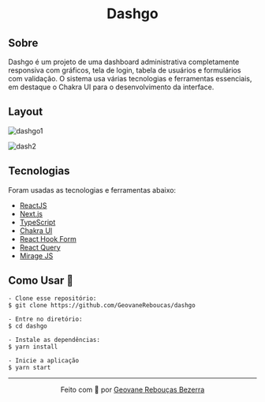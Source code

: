<h1 align='center'>Dashgo</h1>

## Sobre

Dashgo é um projeto de uma dashboard administrativa completamente responsiva com gráficos, tela de login, tabela de usuários e formulários com validação. O sistema usa várias tecnologias e ferramentas essenciais, em destaque o Chakra UI para o desenvolvimento da interface.

## Layout

![dashgo1](https://user-images.githubusercontent.com/87788683/189507214-c228ad4a-454f-447e-8156-7e1432e97986.png)

![dash2](https://user-images.githubusercontent.com/87788683/189507215-30416c48-9e05-473d-9b6d-db7ca2d310e0.png)

## Tecnologias

Foram usadas as tecnologias e ferramentas abaixo:

- [ReactJS](https://reactjs.org/)
- [Next.js](https://nextjs.org/)
- [TypeScript](https://www.typescriptlang.org/)
- [Chakra UI](https://chakra-ui.com/)
- [React Hook Form](https://react-hook-form.com/)
- [React Query](https://react-query.tanstack.com/)
- [Mirage JS](https://miragejs.com/)

## Como Usar 🤔

   ```
   - Clone esse repositório:
   $ git clone https://github.com/GeovaneReboucas/dashgo
   
   - Entre no diretório:
   $ cd dashgo
   
   - Instale as dependências:
   $ yarn install
   
   - Inicie a aplicação
   $ yarn start
   
   ```  
   
<hr/>

<p align="center">
  Feito com 💙 por <a href="https://github.com/GeovaneReboucas">Geovane Rebouças Bezerra</a>
</p>
